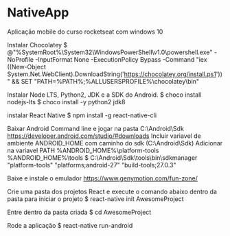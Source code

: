 # NativeApp
Aplicação mobile do curso rocketseat com windows 10

Instalar Chocolatey
$ @"%SystemRoot%\System32\WindowsPowerShell\v1.0\powershell.exe" -NoProfile -InputFormat None -ExecutionPolicy Bypass -Command "iex ((New-Object System.Net.WebClient).DownloadString('https://chocolatey.org/install.ps1'))" && SET "PATH=%PATH%;%ALLUSERSPROFILE%\chocolatey\bin"

Instalar Node LTS, Python2, JDK e a SDK do Android.
$ choco install nodejs-lts
$ choco install -y python2 jdk8

instalar React Native
$ npm install -g react-native-cli

Baixar Android Command line e jogar na pasta C:\Android\Sdk
https://developer.android.com/studio/#downloads
Incluir variavel de ambiente ANDROID_HOME com caminho do sdk (C:\Android\Sdk)
Adicionar na variavel PATH 
  %ANDROID_HOME%\platform-tools
  %ANDROID_HOME%\tools
$ C:\Android\Sdk\tools\bin\sdkmanager  "platform-tools" "platforms;android-27" "build-tools;27.0.3"

Baixe e instale o emulador
https://www.genymotion.com/fun-zone/

Crie uma pasta dos projetos React e execute o comando abaixo dentro da pasta para iniciar o projeto
$ react-native init AwesomeProject

Entre dentro da pasta criada
$ cd AwesomeProject

Rode a aplicação
$ react-native run-android
